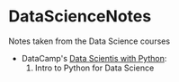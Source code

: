 # DataScienceNotes
Notes taken from the Data Science courses

 * DataCamp's [Data Scientis with Python](https://www.datacamp.com/tracks/data-scientist-with-python):
   1. Intro to Python for Data Science

